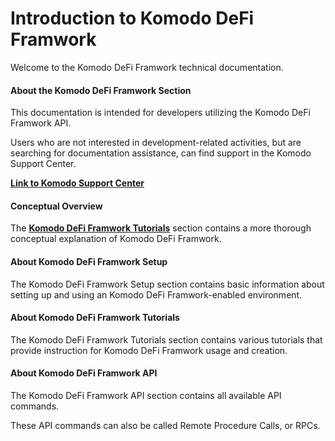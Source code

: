 # Introduction to Komodo DeFi Framwork

Welcome to the Komodo DeFi Framwork technical documentation.

#### About the Komodo DeFi Framwork Section

This documentation is intended for developers utilizing the Komodo DeFi Framwork API.

Users who are not interested in development-related activities, but are searching for documentation assistance, can find support in the Komodo Support Center.

[<b>Link to Komodo Support Center</b>](https://support.komodoplatform.com/support/home)

#### Conceptual Overview

The [<b>Komodo DeFi Framwork Tutorials</b>](../../../basic-docs/atomicdex/atomicdex-tutorials/introduction-to-atomicdex.md) section contains a more thorough conceptual explanation of Komodo DeFi Framwork.

#### About Komodo DeFi Framwork Setup

The Komodo DeFi Framwork Setup section contains basic information about setting up and using an Komodo DeFi Framwork-enabled environment.

#### About Komodo DeFi Framwork Tutorials

The Komodo DeFi Framwork Tutorials section contains various tutorials that provide instruction for Komodo DeFi Framwork usage and creation.

#### About Komodo DeFi Framwork API

The Komodo DeFi Framwork API section contains all available API commands.

These API commands can also be called Remote Procedure Calls, or RPCs.
